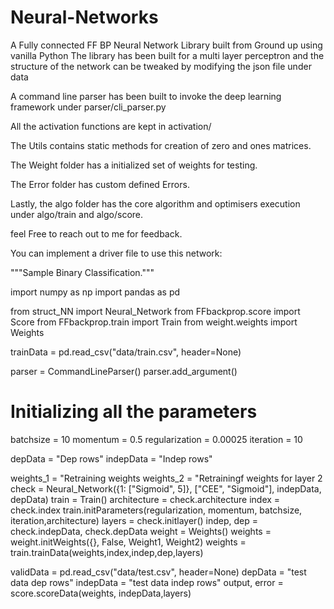 # Neural-Networks
A Fully connected FF BP Neural Network Library built from Ground up using vanilla Python
The library has been built for a multi layer perceptron and the structure of the network can be tweaked 
by modifying the json file under data

A command line parser has been built to invoke the deep learning framework under parser/cli_parser.py 

All the activation functions are kept in activation/

The Utils contains static methods for creation of zero and ones matrices.

The Weight folder has a initialized set of weights for testing.

The Error folder has custom defined Errors.


Lastly, the algo folder has the core algorithm and optimisers execution under algo/train and algo/score.


feel Free to reach out to me  for feedback.



You can implement a driver file to use this network:
 


"""Sample Binary Classification."""

import numpy as np
import pandas as pd

from struct_NN import Neural_Network
from FFbackprop.score import Score
from FFbackprop.train import Train
from weight.weights import Weights

trainData = pd.read_csv("data/train.csv", header=None)

parser = CommandLineParser()
parser.add_argument()


# Initializing all the parameters

batchsize = 10
momentum = 0.5
regularization = 0.00025
iteration = 10

depData = "Dep rows"
indepData = "Indep rows"

weights_1 = "Retraining weights
weights_2 = "Retrainingf weights for layer 2
check = Neural_Network({1: ["Sigmoid", 5]}, ["CEE", "Sigmoid"], indepData, depData)
train = Train()
architecture = check.architecture
index = check.index
train.initParameters(regularization, momentum, batchsize, iteration,architecture)
layers = check.initlayer()
indep, dep = check.indepData, check.depData
weight = Weights()
weights = weight.initWeights({}, False, Weight1, Weight2)
weights = train.trainData(weights,index,indep,dep,layers)

validData = pd.read_csv("data/test.csv", header=None)
depData = "test data dep rows"
indepData = "test data indep rows"
output, error = score.scoreData(weights, indepData,layers)



